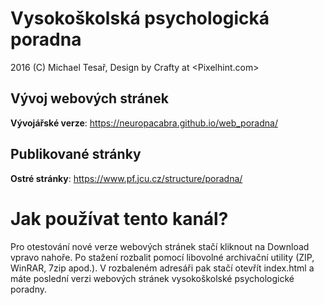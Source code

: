 # Vysokoškolská psychologická poradna
2016 (C) Michael Tesař, Design by Crafty at <Pixelhint.com>

## Vývoj webových stránek
**Vývojářské verze**: <https://neuropacabra.github.io/web_poradna/>

## Publikované stránky
**Ostré stránky**: <https://www.pf.jcu.cz/structure/poradna/>

# Jak používat tento kanál?
Pro otestování nové verze webových stránek stačí kliknout na Download vpravo nahoře. Po stažení rozbalit pomocí libovolné archivační utility (ZIP, WinRAR, 7zip apod.). V rozbaleném adresáři pak stačí otevřít index.html a máte poslední verzi webových stránek vysokoškolské psychologické poradny.
